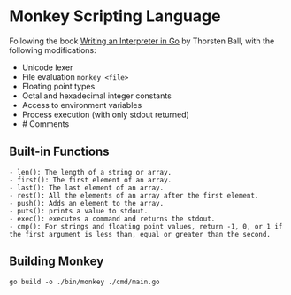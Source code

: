 # Monkey Scripting Language

Following the book [Writing an Interpreter in Go](https://a.co/d/a7Zb1Br) by Thorsten Ball, with the following modifications:
- Unicode lexer
- File evaluation `monkey <file>`
- Floating point types
- Octal and hexadecimal integer constants
- Access to environment variables
- Process execution (with only stdout returned)
- \# Comments 

## Built-in Functions
    - len(): The length of a string or array.
    - first(): The first element of an array.
    - last(): The last element of an array.
    - rest(): All the elements of an array after the first element.
    - push(): Adds an element to the array.
    - puts(): prints a value to stdout.
    - exec(): executes a command and returns the stdout.
    - cmp(): For strings and floating point values, return -1, 0, or 1 if the first argument is less than, equal or greater than the second.

## Building Monkey

`go build -o ./bin/monkey ./cmd/main.go`

